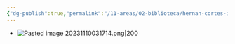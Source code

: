 ```yaml
---
{"dg-publish":true,"permalink":"/11-areas/02-biblioteca/hernan-cortes-inventor-de-mexico-volumen-i/","noteIcon":""}
---
```


- ![Pasted image 20231110031714.png|200](/img/user/11%20%C3%81reas%20%E2%9A%99/02%20Biblioteca/%F0%9F%92%BE%20Adjuntos/Pasted%20image%2020231110031714.png)